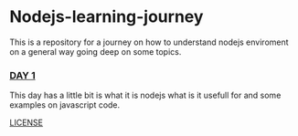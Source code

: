 # Nodejs-learning-journey

This is a repository for a journey on how to understand nodejs enviroment on a general way going deep on some topics.
### [DAY 1](./day1/day1.md)
This day has a little bit is what it is nodejs what is it usefull for and some examples on javascript code.

[LICENSE](./LICENSE)

